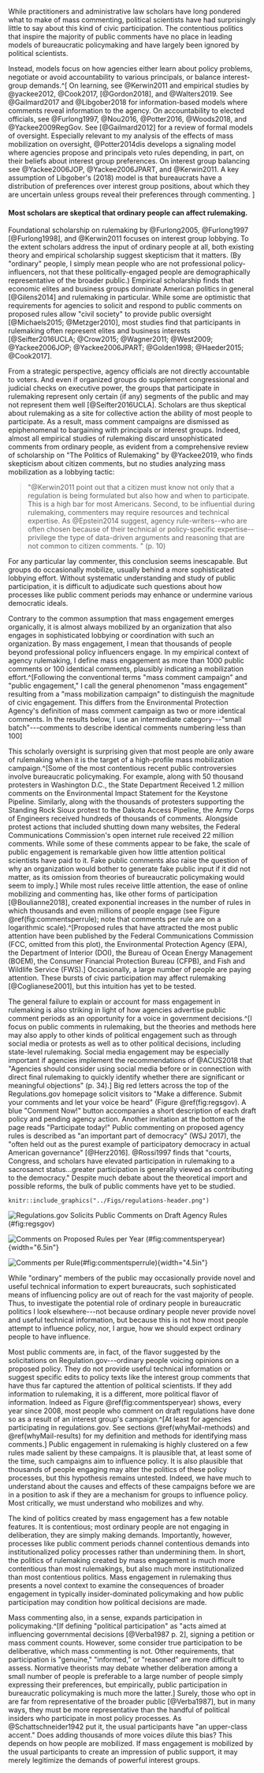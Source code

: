 While practitioners and administrative law scholars have long pondered
what to make of mass commenting, political scientists have had
surprisingly little to say about this kind of civic participation. The
contentious politics that inspire the majority of public comments have
no place in leading models of bureaucratic policymaking and have largely
been ignored by political scientists.

Instead, models focus on how agencies either learn about policy
problems, negotiate or avoid accountability to various principals, or
balance interest-group demands.^[
On learning, see @Kerwin2011 and empirical studies by @yackee2012,
    @Cook2017, [@Gordon2018], and @Walters2019. See @Gailmard2017 and
    @Libgober2018 for information-based models where comments reveal
    information to the agency.
    On accountability to elected officials, see @Furlong1997, @Nou2016,
    @Potter2016, @Woods2018, and @Yackee2009RegGov. See [@Gailmard2012]
    for a review of formal models of oversight. Especially relevant to
    my analysis of the effects of mass mobilization on oversight,
    @Potter2014dis develops a signaling model where agencies propose and
    principals veto rules depending, in part, on their beliefs about
    interest group preferences.
    On interest group balancing see @Yackee2006JOP, @Yackee2006JPART,
    and @Kerwin2011. A key assumption of Libgober's (2018) model is that
    bureaucrats have a distribution of preferences over interest group
    positions, about which they are uncertain unless groups reveal their
    preferences through commenting.
]

#### Most scholars are skeptical that ordinary people can affect rulemaking.

Foundational scholarship on rulemaking by @Furlong2005, @Furlong1997
[@Furlong1998], and @Kerwin2011 focuses on interest group lobbying. To
the extent scholars address the input of ordinary people at all, both
existing theory and empirical scholarship suggest skepticism that it
matters. (By "ordinary" people, I simply mean people who are not
professional policy-influencers, not that these politically-engaged
people are demographically representative of the broader public.)
Empirical scholarship finds that economic elites and business groups
dominate American politics in general [@Gilens2014] and rulemaking in
particular. While some are optimistic that requirements for agencies to
solicit and respond to public comments on proposed rules allow "civil
society" to provide public oversight [@Michaels2015; @Metzger2010], most
studies find that participants in rulemaking often represent elites and
business interests
[@Seifter2016UCLA; @Crow2015; @Wagner2011; @West2009; @Yackee2006JOP; @Yackee2006JPART; @Golden1998; @Haeder2015; @Cook2017].

From a strategic perspective, agency officials are not directly
accountable to voters. And even if organized groups do supplement
congressional and judicial checks on executive power, the groups that
participate in rulemaking represent only certain (if any) segments of
the public and may not represent them well [@Seifter2016UCLA]. Scholars
are thus skeptical about rulemaking as a site for collective action the
ability of most people to participate. As a result, mass comment
campaigns are dismissed as epiphenomenal to bargaining with principals
or interest groups. Indeed, almost all empirical studies of rulemaking
discard unsophisticated comments from ordinary people, as evident from a
comprehensive review of scholarship on "The Politics of Rulemaking" by
@Yackee2019, who finds skepticism about citizen comments, but no studies
analyzing mass mobilization as a lobbying tactic:

> "@Kerwin2011 point out that a citizen must know not only that a
> regulation is being formulated but also how and when to participate.
> This is a high bar for most Americans. Second, to be influential
> during rulemaking, commenters may require resources and technical
> expertise. As @Epstein2014 suggest, agency rule-writers--who are often
> chosen because of their technical or policy-specific
> expertise--privilege the type of data-driven arguments and reasoning
> that are not common to citizen comments. " (p. 10)

For any particular lay commenter, this conclusion seems inescapable. But
groups do occasionally mobilize, usually behind a more sophisticated
lobbying effort. Without systematic understanding and study of public
participation, it is difficult to adjudicate such questions about how
processes like public comment periods may enhance or undermine various
democratic ideals.

Contrary to the common assumption that mass engagement emerges
organically, it is almost always mobilized by an organization that also
engages in sophisticated lobbying or coordination with such an
organization. By mass engagement, I mean that thousands of people beyond
professional policy influencers engage. In my empirical context of
agency rulemaking, I define mass engagement as more than 1000 public
comments or 100 identical comments, plausibly indicating a mobilization
effort.^[Following the conventional terms "mass comment campaign" and
    "public engagement," I call the general phenomenon "mass engagement"
    resulting from a "mass mobilization campaign" to distinguish the
    magnitude of civic engagement. This differs from the Environmental
    Protection Agency's definition of mass comment campaign as two or
    more identical comments. In the results below, I use an intermediate
    category---"small batch"---comments to describe identical comments
    numbering less than 100]

This scholarly oversight is surprising given that most people are only
aware of rulemaking when it is the target of a high-profile mass
mobilization campaign.^[Some of the most contentious recent public controversies involve
    bureaucratic policymaking. For example, along with 50 thousand
    protesters in Washington D.C., the State Department Received 1.2
    million comments on the Environmental Impact Statement for the
    Keystone Pipeline. Similarly, along with the thousands of protesters
    supporting the Standing Rock Sioux protest to the Dakota Access
    Pipeline, the Army Corps of Engineers received hundreds of thousands
    of comments. Alongside protest actions that included shutting down
    many websites, the Federal Communications Commission's open internet
    rule received 22 million comments. While some of these comments
    appear to be fake, the scale of public engagement is remarkable
    given how little attention political scientists have paid to it.
    Fake public comments also raise the question of why an organization
    would bother to generate fake public input if it did not matter, as
    its omission from theories of bureaucratic policymaking would seem
    to imply.] While most rules receive little attention,
the ease of online mobilizing and commenting has, like other forms of
participation [@Boulianne2018], created exponential increases in the
number of rules in which thousands and even millions of people engage
(see Figure \@ref(fig:commentsperrule); note that comments per rule are on a
logarithmic scale).^[Proposed rules that have attracted the most public attention have
    been published by the Federal Communications Commission (FCC,
    omitted from this plot), the Environmental Protection Agency (EPA),
    the Department of Interior (DOI), the Bureau of Ocean Energy
    Management (BOEM), the Consumer Financial Protection Bureau (CFPB),
    and Fish and Wildlife Service (FWS).] Occasionally, a large number of people are
paying attention. These bursts of civic participation may affect
rulemaking [@Coglianese2001], but this intuition has yet to be tested.



The general failure to explain or account for mass engagement in
rulemaking is also striking in light of how agencies advertise public
comment periods as an opportunity for a voice in government
decisions.^[I focus on public comments in rulemaking, but the theories and
    methods here may also apply to other kinds of political engagement
    such as through social media or protests as well as to other
    political decisions, including state-level rulemaking. Social media
    engagement may be especially important if agencies implement the
    recommendations of @ACUS2018 that "Agencies should consider using
    social media before or in connection with direct final rulemaking to
    quickly identify whether there are significant or meaningful
    objections" (p. 34).] Big red letters across the top of the Regulations.gov
homepage solicit visitors to "Make a difference. Submit your comments
and let your voice be heard" (Figure \@ref(fig:regsgov). A
blue "Comment Now!" button accompanies a short description of each draft
policy and pending agency action. Another invitation at the bottom of
the page reads "Participate today!" Public commenting on proposed agency
rules is described as "an important part of democracy" (WSJ 2017), the
"often held out as the purest example of participatory democracy in
actual American governance" [@Herz2016]. @Rossi1997 finds that "courts,
Congress, and scholars have elevated participation in rulemaking to
a sacrosanct status\...greater participation is generally viewed as
contributing to the democracy." Despite much debate about the
theoretical import and possible reforms, the bulk of public comments
have yet to be studied.

```{r regsgov, fig.cap = "Regulations.gov Solicits Public Comments on Draft Agency Rules"}
knitr::include_graphics("../Figs/regulations-header.png")
```

![Regulations.gov Solicits Public Comments on Draft Agency Rules (\#fig:regsgov)](../Figs/regulations-header.png)

![Comments on Proposed Rules per Year (\#fig:commentsperyear)](../Figs/comments-mass-vs-unique-1.png){width="6.5in"}


![Comments per Rule(\#fig:commentsperrule)](../Figs/rules-comments-per-year-1.png){width="4.5in"}

While "ordinary" members of the public may occasionally provide novel
and useful technical information to expert bureaucrats, such
sophisticated means of influencing policy are out of reach for the vast
majority of people. Thus, to investigate the potential role of ordinary
people in bureaucratic politics I look elsewhere---not because ordinary
people never provide novel and useful technical information, but because
this is not how most people attempt to influence policy, nor, I argue,
how we should expect ordinary people to have influence.

Most public comments are, in fact, of the flavor suggested by the
solicitations on Regulation.gov---ordinary people voicing opinions on a
proposed policy. They do not provide useful technical information or
suggest specific edits to policy texts like the interest group comments
that have thus far captured the attention of political scientists. If
they add information to rulemaking, it is a different, more political
flavor of information. Indeed as Figure
\@ref(fig:commentsperyear) shows, every year since 2008, most people who
comment on draft regulations have done so as a result of an interest
group's campaign.^[At least for agencies participating in regulations.gov. See
    sections
    \@ref(whyMail-methods) and
    \@ref(whyMail-results) for my definition and methods for
    identifying mass comments.] Public engagement in rulemaking is highly
clustered on a few rules made salient by these campaigns. It is
plausible that, at least some of the time, such campaigns aim to
influence policy. It is also plausible that thousands of people engaging
may alter the politics of these policy processes, but this hypothesis
remains untested. Indeed, we have much to understand about the causes
and effects of these campaigns before we are in a position to ask if
they are a mechanism for groups to influence policy. Most critically, we
must understand who mobilizes and why.

The kind of politics created by mass engagement has a few notable
features. It is contentious; most ordinary people are not engaging in
deliberation, they are simply making demands. Importantly, however,
processes like public comment periods channel contentious demands into
institutionalized policy processes rather than undermining them. In
short, the politics of rulemaking created by mass engagement is much
more contentious than most rulemakings, but also much more
institutionalized than most contentious politics. Mass engagement in
rulemaking thus presents a novel context to examine the consequences of
broader engagement in typically insider-dominated policymaking and how
public participation may condition how political decisions are made.

Mass commenting also, in a sense, expands participation in
policymaking.^[If defining "political participation" as "acts aimed at
    influencing governmental decisions [@Verba1987 p. 2], signing a
    petition or mass comment counts. However, some consider true
    participation to be deliberative, which mass commenting is not.
    Other requirements, that participation is "genuine," "informed," or
    "reasoned" are more difficult to assess. Normative theorists may
    debate whether deliberation among a small number of people is
    preferable to a large number of people simply expressing their
    preferences, but empirically, public participation in bureaucratic
    policymaking is much more the latter.] Surely, those who opt in are far from representative
of the broader public [@Verba1987], but in many ways, they must be more
representative than the handful of political insiders who participate in
most policy processes. As @Schattschneider1942 put it, the usual
participants have "an upper-class accent." Does adding thousands of more
voices dilute this bias? This depends on how people are mobilized. If
mass engagement is mobilized by the usual participants to create an
impression of public support, it may merely legitimize the demands of
powerful interest groups.
